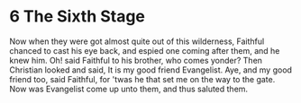 # 6 The Sixth Stage

Now when they were got almost quite out of this wilderness, Faithful chanced to cast his eye back, and espied one coming after them, and he knew him. Oh! said Faithful to his brother, who comes yonder? Then Christian looked and said, It is my good friend Evangelist. Aye, and my good friend too, said Faithful, for 'twas he that set me on the way to the gate. Now was Evangelist come up unto them, and thus saluted them.